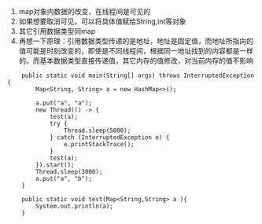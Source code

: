 1. map对象内数据的改变，在线程间是可见的
2. 如果想要取消可见，可以将具体值赋给String,int等对象
3. 其它引用数据类型同map
4. 再想一下原理：引用数据类型传递的是地址，地址是固定值，而地址所指向的值可能是时刻改变的，即使是不同线程间，根据同一地址找到的内容都是一样的。而基本数据类型直接传递值，其它内存的值修改，对当前内存的值不影响
```
    public static void main(String[] args) throws InterruptedException {
        Map<String, String> a = new HashMap<>();

        a.put("a", "a");
        new Thread(() -> {
            test(a);
            try {
                Thread.sleep(5000);
            } catch (InterruptedException e) {
                e.printStackTrace();
            }
            test(a);
        }).start();
        Thread.sleep(3000);
        a.put("a", "b");
    }

    public static void test(Map<String,String> a ){
        System.out.println(a);
    }
```